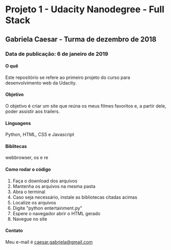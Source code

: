 # Projeto 1 - Udacity Nanodegree - Full Stack
## Gabriela Caesar - Turma de dezembro de 2018

### Data de publicação: 6 de janeiro de 2019

#### O quê
Este repositório se refere ao primeiro projeto do curso para desenvolvimento web da Udacity. 

#### Objetivo
O objetivo é criar um site que reúna os meus filmes favoritos e, a partir dele, poder assistir aos trailers.

#### Linguagens 
Python, HTML, CSS e Javascript

#### Biblitecas 
webbrowser, os e re

#### Como rodar o código
1) Faça o download dos arquivos 
2) Mantenha os arquivos na mesma pasta
3) Abra o terminal
4) Caso seja necessário, instale as bibliotecas citadas acimas
5) Localize os arquivos
6) Digite "python entertainment.py"
7) Espere o navegador abrir o HTML gerado
8) Navegue no site

#### Contato
Meu e-mail é caesar.gabriela@gmail.com
